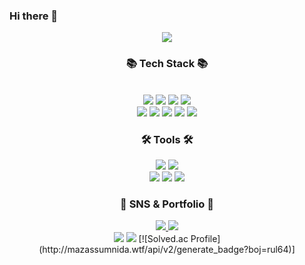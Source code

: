 ### Hi there 👋
<div align=center>
<img src="https://capsule-render.vercel.app/api?type=wave&color=auto&height=300&section=header&text=문정현%20&fontSize=90" />
<div>
<div align=center>
	<h3>📚 Tech Stack 📚</h3>
</div>
<br>
<div align="center">
	<img src="https://img.shields.io/badge/Java-007396?style=flat&logo=Conda-Forge&logoColor=white" />
	<img src="https://img.shields.io/badge/Spring-6DB33F?style=flat&logo=Spring&logoColor=white" />
	<img src="https://img.shields.io/badge/JavaScript-F7DF1E?style=flat&logo=JavaScript&logoColor=white" />
<img src="https://img.shields.io/badge/python-3776ab?style=flat&logo=python&logoColor=white" />
	<br>
	<img src="https://img.shields.io/badge/postgresql-4169E1?style=flat&logo=postgresql&logoColor=white" />
<img src="https://img.shields.io/badge/react-61DAFB?style=flat&logo=React&logoColor=white" />
<img src="https://img.shields.io/badge/typescript-3178c6?style=flat&logo=TypeScript&logoColor=white" />
<img src="https://img.shields.io/badge/vue.js-4fc08d?style=flat&logo=vue.js&logoColor=white" />
<img src="https://img.shields.io/badge/kotlin-7f52ff?style=flat&logo=kotlin&logoColor=white" />
	
</div>

 <div align=center>
	<h3>🛠 Tools 🛠</h3>
</div>
<div align=center>
	<img src="https://img.shields.io/badge/IntelliJ%20IDEA-2C2255?style=flat&logo=IntelliJ IDEA&logoColor=white" />
	<img src="https://img.shields.io/badge/Visual%20Studio%20Code-007ACC?style=flat&logo=VisualStudioCode&logoColor=white" />
	<br>
	<img src="https://img.shields.io/badge/Android Studio-3ddc84?style=flat&logo=Android Studio&logoColor=white" />
	<img src="https://img.shields.io/badge/AWS-232F3E?style=flat&logo=AmazonAWS&logoColor=white" />
	<img src="https://img.shields.io/badge/GitHub-181717?style=flat&logo=GitHub&logoColor=white" />
</div>  

<div align=center>
	<h3>🎨 SNS & Portfolio 🎨</h3>
<a href="mailto:rulmoon7@gmail.com">
		<img src="https://img.shields.io/badge/Mail-30B980?style=flat&logo=Gmail&logoColor=white" />
	</a>
	<a href="https://www.notion.so/Portfolio-f1b75220ee794f96b6db421283d04947">
		<img src="https://img.shields.io/badge/Notion-000000?style=flat&logo=Notion&logoColor=white" />
	</a>
</div>	
	
<img src="https://github-readme-stats.vercel.app/api/top-langs/?username=Tkfrnfl&layout=compact&exclude_repo=knn">
<img src="https://github-readme-stats.vercel.app/api?username=Tkfrnfl&show_icons=true">
[![Solved.ac Profile](http://mazassumnida.wtf/api/v2/generate_badge?boj=rul64)]
<!--
**Tkfrnfl/Tkfrnfl** is a ✨ _special_ ✨ repository because its `README.md` (this file) appears on your GitHub profile.

Here are some ideas to get you started:

- 🔭 I’m currently working on ...
- 🌱 I’m currently learning ...
- 👯 I’m looking to collaborate on ...
- 🤔 I’m looking for help with ...
- 💬 Ask me about ...
- 📫 How to reach me: ...
- 😄 Pronouns: ...
- ⚡ Fun fact: ...
-->

